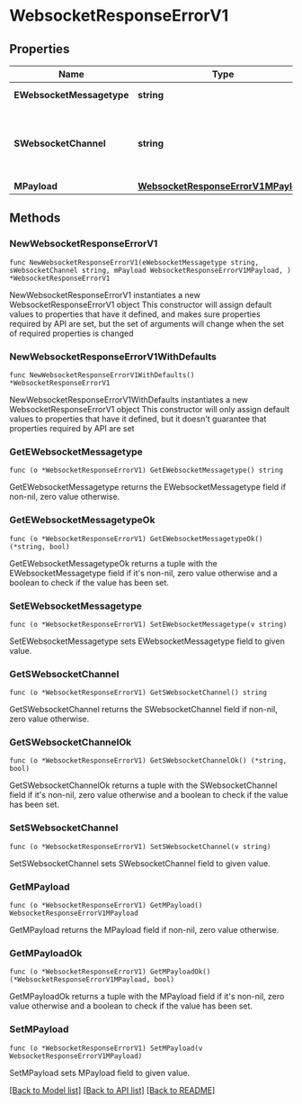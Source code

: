 # WebsocketResponseErrorV1

## Properties

Name | Type | Description | Notes
------------ | ------------- | ------------- | -------------
**EWebsocketMessagetype** | **string** | The Type of message | 
**SWebsocketChannel** | **string** | The Channel on which to route the websocket message | 
**MPayload** | [**WebsocketResponseErrorV1MPayload**](WebsocketResponseErrorV1MPayload.md) |  | 

## Methods

### NewWebsocketResponseErrorV1

`func NewWebsocketResponseErrorV1(eWebsocketMessagetype string, sWebsocketChannel string, mPayload WebsocketResponseErrorV1MPayload, ) *WebsocketResponseErrorV1`

NewWebsocketResponseErrorV1 instantiates a new WebsocketResponseErrorV1 object
This constructor will assign default values to properties that have it defined,
and makes sure properties required by API are set, but the set of arguments
will change when the set of required properties is changed

### NewWebsocketResponseErrorV1WithDefaults

`func NewWebsocketResponseErrorV1WithDefaults() *WebsocketResponseErrorV1`

NewWebsocketResponseErrorV1WithDefaults instantiates a new WebsocketResponseErrorV1 object
This constructor will only assign default values to properties that have it defined,
but it doesn't guarantee that properties required by API are set

### GetEWebsocketMessagetype

`func (o *WebsocketResponseErrorV1) GetEWebsocketMessagetype() string`

GetEWebsocketMessagetype returns the EWebsocketMessagetype field if non-nil, zero value otherwise.

### GetEWebsocketMessagetypeOk

`func (o *WebsocketResponseErrorV1) GetEWebsocketMessagetypeOk() (*string, bool)`

GetEWebsocketMessagetypeOk returns a tuple with the EWebsocketMessagetype field if it's non-nil, zero value otherwise
and a boolean to check if the value has been set.

### SetEWebsocketMessagetype

`func (o *WebsocketResponseErrorV1) SetEWebsocketMessagetype(v string)`

SetEWebsocketMessagetype sets EWebsocketMessagetype field to given value.


### GetSWebsocketChannel

`func (o *WebsocketResponseErrorV1) GetSWebsocketChannel() string`

GetSWebsocketChannel returns the SWebsocketChannel field if non-nil, zero value otherwise.

### GetSWebsocketChannelOk

`func (o *WebsocketResponseErrorV1) GetSWebsocketChannelOk() (*string, bool)`

GetSWebsocketChannelOk returns a tuple with the SWebsocketChannel field if it's non-nil, zero value otherwise
and a boolean to check if the value has been set.

### SetSWebsocketChannel

`func (o *WebsocketResponseErrorV1) SetSWebsocketChannel(v string)`

SetSWebsocketChannel sets SWebsocketChannel field to given value.


### GetMPayload

`func (o *WebsocketResponseErrorV1) GetMPayload() WebsocketResponseErrorV1MPayload`

GetMPayload returns the MPayload field if non-nil, zero value otherwise.

### GetMPayloadOk

`func (o *WebsocketResponseErrorV1) GetMPayloadOk() (*WebsocketResponseErrorV1MPayload, bool)`

GetMPayloadOk returns a tuple with the MPayload field if it's non-nil, zero value otherwise
and a boolean to check if the value has been set.

### SetMPayload

`func (o *WebsocketResponseErrorV1) SetMPayload(v WebsocketResponseErrorV1MPayload)`

SetMPayload sets MPayload field to given value.



[[Back to Model list]](../README.md#documentation-for-models) [[Back to API list]](../README.md#documentation-for-api-endpoints) [[Back to README]](../README.md)


